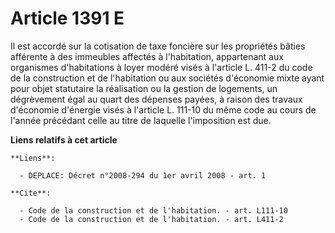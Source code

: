 # Article 1391 E

Il est accordé sur la cotisation de taxe foncière sur les propriétés bâties afférente à des immeubles affectés à
l'habitation, appartenant aux organismes d'habitations à loyer modéré visés à l'article L. 411-2 du code de la construction
et de l'habitation ou aux sociétés d'économie mixte ayant pour objet statutaire la réalisation ou la gestion de logements, un
dégrèvement égal au quart des dépenses payées, à raison des travaux d'économie d'énergie visés à l'article L. 111-10 du même
code au cours de l'année précédant celle au titre de laquelle l'imposition est due.

**Liens relatifs à cet article**

	**Liens**:

	  - DEPLACE: Décret n°2008-294 du 1er avril 2008 - art. 1

	**Cite**:

	  - Code de la construction et de l'habitation. - art. L111-10
	  - Code de la construction et de l'habitation. - art. L411-2
